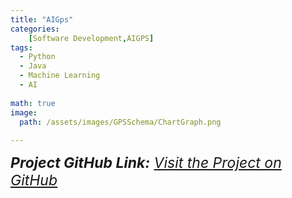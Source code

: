 ```yaml
---
title: "AIGps"
categories:
    [Software Development,AIGPS]
tags:
  - Python
  - Java
  - Machine Learning
  - AI
  
math: true
image:
  path: /assets/images/GPSSchema/ChartGraph.png
  
---
```




<span style="font-size: 23px;font-style: italic;">
    <b>Project GitHub Link:</b>
    <a href="https://github.com/MervanKanat/Gps-Adafruit-Adafruit-Ultimate-PA1616S">Visit the Project on GitHub</a>
</span>